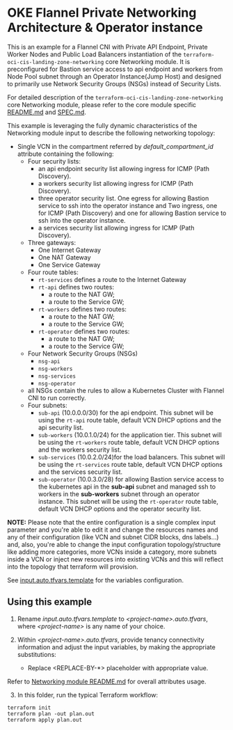 <!-- BEGIN_TF_DOCS -->
# OKE Flannel Private Networking Architecture & Operator instance

This is an example for a Flannel CNI with Private API Endpoint, Private Worker Nodes and Public Load Balancers instantiation of the ```terraform-oci-cis-landing-zone-networking``` core Networking module. It is preconfigured for Bastion service access to api endpoint and workers from Node Pool subnet through an Operator Instance(Jump Host) and designed to primarily use Network Security Groups (NSGs) instead of Security Lists.

For detailed description of the ```terraform-oci-cis-landing-zone-networking``` core Networking module, please refer to the core module specific [README.md](../../README.md) and [SPEC.md](../../SPEC.md).

This example is leveraging the fully dynamic characteristics of the Networking module input to describe the following networking topology:

- Single VCN in the compartment referred by *default_compartment_id* attribute containing the following:
    - Four security lists:
        - an api endpoint security list allowing ingress for ICMP (Path Discovery).
        - a workers security list allowing ingress for ICMP (Path Discovery).
        - three operator security list. One egress for allowing Bastion service to ssh into the operator instance and Two ingress, one for ICMP (Path Discovery) and one for allowing Bastion service to ssh into the operator instance. 
        - a services security list allowing ingress for ICMP (Path Discovery).
    - Three gateways:
        - One Internet Gateway
        - One NAT Gateway
        - One Service Gateway
    - Four route tables:
        - ```rt-services``` defines a route to the Internet Gateway
        - ```rt-api``` defines two routes:
            - a route to the NAT GW;
            - a route to the Service GW;
        - ```rt-workers``` defines two routes:
            - a route to the NAT GW;
            - a route to the Service GW;
        - ```rt-operator``` defines two routes:
            - a route to the NAT GW;
            - a route to the Service GW;                        
    - Four Network Security Groups (NSGs)
        - ```nsg-api```
        - ```nsg-workers``` 
        - ```nsg-services```
        - ```nsg-operator```
    - all NSGs contain the rules to allow a Kubernetes Cluster with Flannel CNI to run correctly.
    - Four subnets:
        - ```sub-api``` (10.0.0.0/30) for the api endpoint. This subnet will be using the ```rt-api``` route table, default VCN DHCP options and the api security list.
        - ```sub-workers``` (10.0.1.0/24) for the application tier. This subnet will be using the ```rt-workers``` route table, default VCN DHCP options and the workers security list.
        - ```sub-services``` (10.0.2.0/24)for the load balancers. This subnet will be using the ```rt-services``` route table, default VCN DHCP options and the services security list.
        - ```sub-operator``` (10.0.3.0/28) for allowing Bastion service access to the kubernetes api in the **sub-api** subnet and managed ssh to workers in the **sub-workers** subnet through an operator instance. This subnet will be using the ```rt-operator``` route table, default VCN DHCP options and the operator security list.

__NOTE:__ Please note that the entire configuration is a single complex input parameter and you're able to edit it and change the resources names and any of their configuration (like VCN and subnet CIDR blocks, dns labels...) and, also, you're able to change the input configuration topology/structure like adding more categories, more VCNs inside a category, more subnets inside a VCN or inject new resources into existing VCNs and this will reflect into the topology that terraform will provision.

See [input.auto.tfvars.template](./input.auto.tfvars.template) for the variables configuration.

## Using this example
1. Rename *input.auto.tfvars.template* to *\<project-name\>.auto.tfvars*, where *\<project-name\>* is any name of your choice.

2. Within *\<project-name\>.auto.tfvars*, provide tenancy connectivity information and adjust the input variables, by making the appropriate substitutions:
   - Replace \<REPLACE-BY-\*\> placeholder with appropriate value. 
   
Refer to [Networking module README.md](../../README.md) for overall attributes usage.

3. In this folder, run the typical Terraform workflow:
```
terraform init
terraform plan -out plan.out
terraform apply plan.out
```


